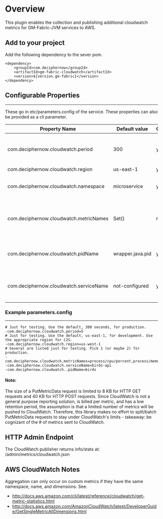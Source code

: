 # Overview

This plugin enables the collection and publishing additional cloudwatch metrics for GM-Fabric-JVM services to AWS.

## Add to your project
Add the following dependency to the sever pom.

    <dependency>
        <groupId>com.deciphernow</groupId>
        <artifactId>gm-fabric-cloudwatch</artifactId>
        <version>${version.gm-fabric}</version>
    </dependency>
    
## Configurable Properties
---------------------
These go in etc/parameters.config of the service.
These properties can also be provided as a cli parameter.

| Property Name | Default value | Optional? | Description |
| --- | --- | --- | --- |
| com.deciphernow.cloudwatch.period | 300 | yes | Interval, in seconds, between publishing metrics |
| com.deciphernow.cloudwatch.region | us-east-1 | yes | AWS region |
| com.deciphernow.cloudwatch.namespace | microservice | yes | namespace to publish to cloudwatch |
| com.deciphernow.cloudwatch.metricNames | Set() | no | Set of metrics names, comma separated. See [list] |
| com.deciphernow.cloudwatch.pidName | wrapper.java.pid | yes | The name of the running java process |
| com.deciphernow.cloudwatch.serviceName | not-configured | yes | The name of the captured service metrics |

### Example parameters.config
---------------------
```
# Just for testing. Use the default, 300 seconds, for production.
-com.deciphernow.cloudwatch.period=5
# Just for testing. Use the default, us-east-1, for development. Use the appropriate region for C2S.
-com.deciphernow.cloudwatch.region=us-west-1
# Several are listed just for testing. Pick 1 (or maybe 2) for production.
-com.deciphernow.cloudwatch.metricNames=process/cpu/percent,process/memory/mb,process/memory/percent,srv/load,srv/request_latency_ms.p90
-com.deciphernow.cloudwatch.serviceName=birds-api
-com.deciphernow.cloudwatch..pidName=birds
```

#### **Note:**
The size of a PutMetricData request is limited to 8 KB for HTTP GET requests and 40 KB for HTTP POST requests.
Since CloudWatch is not a general purpose reporting solution, is billed per metric, and has a low retention period, the
assumption is that a limited number of metrics will be pushed to CloudWatch. Therefore, this library makes no effort to
split/batch PutMetricData requests to stay under CloudWatch's limits - takeaway: be cognizant of the # of metrics sent
to CloudWatch.


HTTP Admin Endpoint
-------------------
The CloudWatch publisher returns info/stats at: /admin/metrics/cloudwatch.json


AWS CloudWatch Notes
--------------------
Aggregation can only occur on custom metrics if they have the same namespace, name, and dimensions. See:
- http://docs.aws.amazon.com/cli/latest/reference/cloudwatch/get-metric-statistics.html
- http://docs.aws.amazon.com/AmazonCloudWatch/latest/DeveloperGuide/GetSingleMetricAllDimensions.html